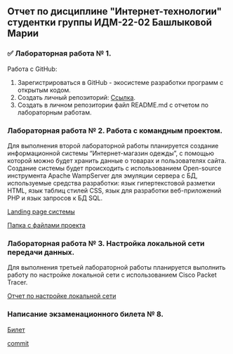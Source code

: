 ## Отчет по дисциплине "Интернет-технологии" студентки группы ИДМ-22-02 Башлыковой Марии

### ✅ Лабораторная работа № 1.
Работа с GitHub:

1. Зарегистрироваться в GitHub - экосистеме разработки программ с открытым кодом.
2. Создать личный репозиторий: [Ссылка](https://github.com/manyunyaa/IT_BashlykovaMariya).
3. Создать в личном репозитории файл README.md с отчетом по лабораторным работам.

### Лабораторная работа № 2. Работа с командным проектом.

Для выполнения второй лабораторной работы планируется создание информационной системы “Интернет-магазин одежды”, с помощью которой можно будет хранить данные о товарах и пользователях сайта. Создание системы будет происходить с использованием Open-source инструмента Apache WampServer для эмуляции сервера с БД, используемые средства разработки: язык гипертекстовой разметки HTML, язык таблиц стилей CSS, язык для разработки веб-приложений PHP и язык запросов к БД SQL.

[Landing page системы](https://manyunyaa.github.io/shop/)

[Папка с файлами проекта](https://github.com/manyunyaa/IT_BashlykovaMariya/tree/main/shop)

### Лабораторная работа № 3. Настройка локальной сети передачи данных.

Для выполнения третьей лабораторной работы планируется выполнить работу по настройке локальной сети с использованием Сisco Packet Tracer.

[Отчет по настройке локальной сети](https://github.com/manyunyaa/IT_BashlykovaMariya/blob/main/%D0%9B%D0%A03_%D0%91%D0%B0%D1%88%D0%BB%D1%8B%D0%BA%D0%BE%D0%B2%D0%B0.pdf) 

### Написание экзаменационного билета № 8.

[Билет](https://github.com/stankin/inet-2022/wiki/exam08)

[commit](https://github.com/stankin/inet-2022/wiki/exam08/_compare/7c96b546ab93e33a301c6092e9050d76f7b801d5...8d175cef4765739d555a4cc60bc5bc604f85edf3)

